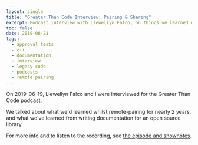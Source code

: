 ```yaml
---
layout: single
title: "Greater Than Code Interview: Pairing & Sharing"
excerpt: Podcast interview with Llewellyn Falco, on things we learned whilst remote-pairing on Approval Tests
toc: false
date: 2019-08-21
tags:
  - approval tests
  - c++
  - documentation
  - interview
  - legacy code
  - podcasts
  - remote pairing
---
```


On 2019-06-19, Llewellyn Falco and I were interviewed for the Greater Than Code podcast.

We talked about what we'd learned whilst remote-pairing for nearly 2 years, and what we've learned from writing documentation for an open source library.

For more info and to listen to the recording, see [the episode and shownotes](https://www.greaterthancode.com/pairing-and-sharing).
